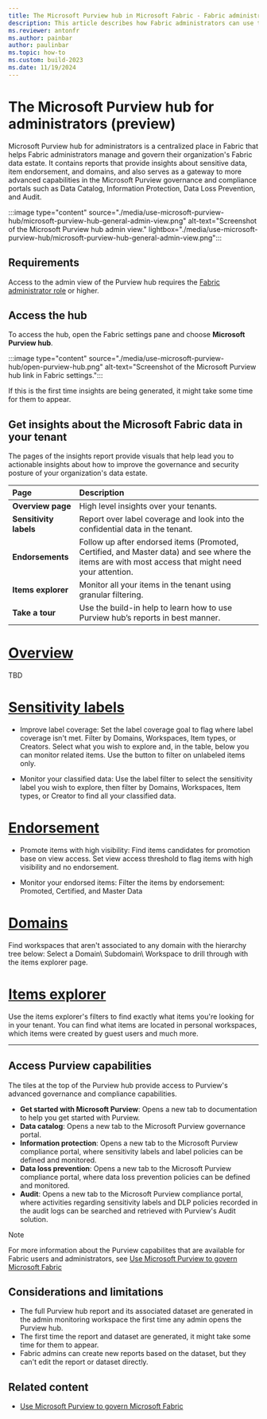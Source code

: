 ```yaml
---
title: The Microsoft Purview hub in Microsoft Fabric - Fabric administrators
description: This article describes how Fabric administrators can use the Microsoft Purview hub in Microsoft Fabric to monitor and govern their organization's data estate.
ms.reviewer: antonfr
ms.author: painbar
author: paulinbar
ms.topic: how-to 
ms.custom: build-2023
ms.date: 11/19/2024
---
```


# The Microsoft Purview hub for administrators (preview)

Microsoft Purview hub for administrators is a centralized place in Fabric that helps Fabric administrators manage and govern their organization's Fabric data estate. It contains reports that provide insights about sensitive data, item endorsement, and domains, and also serves as a gateway to more advanced capabilities in the Microsoft Purview governance and compliance portals such as Data Catalog, Information Protection, Data Loss Prevention, and Audit.

:::image type="content" source="./media/use-microsoft-purview-hub/microsoft-purview-hub-general-admin-view.png" alt-text="Screenshot of the Microsoft Purview hub admin view." lightbox="./media/use-microsoft-purview-hub/microsoft-purview-hub-general-admin-view.png":::

## Requirements

Access to the admin view of the Purview hub requires the [Fabric administrator role](../admin/roles.md) or higher.

## Access the hub

To access the hub, open the Fabric settings pane and choose **Microsoft Purview hub**.

:::image type="content" source="./media/use-microsoft-purview-hub/open-purview-hub.png" alt-text="Screenshot of the Microsoft Purview hub link in Fabric settings.":::

If this is the first time insights are being generated, it might take some time for them to appear.

## Get insights about the Microsoft Fabric data in your tenant

The pages of the insights report provide visuals that help lead you to actionable insights about how to improve the governance and security posture of your organization's data estate.

| Page                   | Description                                                                    |
|:-----------------------|:-------------------------------------------------------------------------------|
| **Overview page**      | High level insights over your tenants.                                         |
| **Sensitivity labels** | Report over label coverage and look into the confidential data in the tenant.  |
| **Endorsements**       | Follow up after endorsed items (Promoted, Certified, and Master data) and see where the items are with most access that might need your attention.|
| **Items explorer**     | Monitor all your items in the tenant using granular filtering.                 |
| **Take a tour**        | Use the build-in help to learn how to use Purview hub’s reports in best manner.|

# [Overview](#tab/overview)

TBD

# [Sensitivity labels](#tab/sensitivity-labels)

* Improve label coverage: Set the label coverage goal to flag where label coverage isn't met. Filter by Domains, Workspaces, Item types, or Creators. Select what you wish to explore and, in the table, below you can monitor related items. Use the button to filter on unlabeled items only.

* Monitor your classified data: Use the label filter to select the sensitivity label you wish to explore, then filter by Domains, Workspaces, Item types, or Creator to find all your classified data.

# [Endorsement](#tab/endorsement)

* Promote items with high visibility: Find items candidates for promotion base on view access. Set view access threshold to flag items with high visibility and no endorsement.

* Monitor your endorsed items: Filter the items by endorsement: Promoted, Certified, and Master Data

# [Domains](#tab/domains)

Find workspaces that aren't associated to any domain with the hierarchy tree below: Select a Domain\ Subdomain\ Workspace to drill through with the items explorer page.

# [Items explorer](#tab/items-explorer)

Use the items explorer's filters to find exactly what items you're looking for in your tenant. You can find what items are located in personal workspaces, which items were created by guest users and much more.

---

## Access Purview capabilities

The tiles at the top of the Purview hub provide access to Purview's advanced governance and compliance capabilities.

* **Get started with Microsoft Purview**: Opens a new tab to documentation to help you get started with Purview.
* **Data catalog**: Opens a new tab to the Microsoft Purview governance portal.
* **Information protection**: Opens a new tab to the Microsoft Purview compliance portal, where sensitivity labels and label policies can be defined and monitored.
* **Data loss prevention**: Opens a new tab to the Microsoft Purview compliance portal, where data loss prevention policies can be defined and monitored.
* **Audit**: Opens a new tab to the Microsoft Purview compliance portal, where activities regarding sensitivity labels and DLP policies recorded in the audit logs can be searched and retrieved with Purview's Audit solution.

> [!NOTE]
> For more information about the Purview capabilites that are available for Fabric users and administrators, see [Use Microsoft Purview to govern Microsoft Fabric](./microsoft-purview-fabric.md)

## Considerations and limitations

* The full Purview hub report and its associated dataset are generated in the admin monitoring workspace the first time any admin opens the Purview hub.
* The first time the report and dataset are generated, it might take some time for them to appear.
* Fabric admins can create new reports based on the dataset, but they can't edit the report or dataset directly.

## Related content

* [Use Microsoft Purview to govern Microsoft Fabric](./microsoft-purview-fabric.md)
